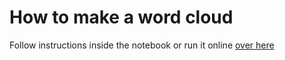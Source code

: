 # How to make a word cloud
Follow instructions inside the notebook or run it online [over here](https://notebooks.azure.com/LWCvL/projects/word-cloud-and-network-analysi)
